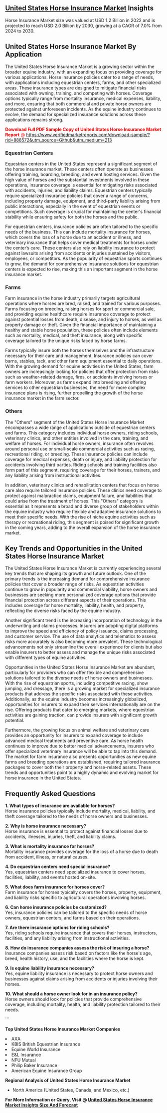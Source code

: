 <h2><a href="https://www.verifiedmarketreports.com/download-sample/?rid=888572&amp;utm_source=Github&amp;utm_medium=213" target="_blank">United States Horse Insurance Market</a> Insights</h2><p>Horse Insurance Market size was valued at USD 1.2 Billion in 2022 and is projected to reach USD 2.0 Billion by 2030, growing at a CAGR of 7.0% from 2024 to 2030.</p><p><h2>United States Horse Insurance Market By Application</h2><p>The United States Horse Insurance Market is a growing sector within the broader equine industry, with an expanding focus on providing coverage for various applications. Horse insurance policies cater to a range of needs, with applications including equestrian centers, farms, and other specialized areas. These insurance types are designed to mitigate financial risks associated with owning, training, and competing with horses. Coverage options typically range from mortality insurance, medical expenses, liability, and more, ensuring that both commercial and private horse owners are protected against unforeseen incidents. As the equine industry continues to evolve, the demand for specialized insurance solutions across these applications remains strong.</p><p><p><span class=""><span style="color: #ff0000;"><strong>Download Full PDF Sample Copy of United States Horse Insurance Market Report</strong> @ </span><a href="https://www.verifiedmarketreports.com/download-sample/?rid=888572&amp;utm_source=Github&amp;utm_medium=213" target="_blank">https://www.verifiedmarketreports.com/download-sample/?rid=888572&amp;utm_source=Github&amp;utm_medium=213</a></span></p></p><h3>Equestrian Centers</h3><p>Equestrian centers in the United States represent a significant segment of the horse insurance market. These centers often operate as businesses offering training, boarding, breeding, and event hosting services. Given the high value of horses and the substantial investments involved in these operations, insurance coverage is essential for mitigating risks associated with accidents, injuries, and liability claims. Equestrian centers typically require specialized insurance policies that cover a range of concerns, including property damage, equipment, and third-party liability arising from public interactions, especially in the event of equestrian events or competitions. Such coverage is crucial for maintaining the center's financial stability while ensuring safety for both the horses and the public.</p><p>For equestrian centers, insurance policies are often tailored to the specific needs of the business. This can include mortality insurance for horses, which covers the loss of a horse due to an accident or illness, and veterinary insurance that helps cover medical treatments for horses under the center’s care. These centers also rely on liability insurance to protect against lawsuits arising from accidents or injuries sustained by visitors, employees, or competitors. As the popularity of equestrian sports continues to grow, the demand for comprehensive insurance solutions for equestrian centers is expected to rise, making this an important segment in the horse insurance market.</p><h3>Farms</h3><p>Farm insurance in the horse industry primarily targets agricultural operations where horses are bred, raised, and trained for various purposes. Farms focusing on breeding, raising horses for sport or commercial sale, and providing equine healthcare require insurance coverage to protect against potential losses from death, disease, and injury to horses, as well as property damage or theft. Given the financial importance of maintaining a healthy and stable horse population, these policies often include elements such as mortality, medical, and theft insurance, along with specific coverage tailored to the unique risks faced by horse farms.</p><p>Farms typically insure both the horses themselves and the infrastructure necessary for their care and management. Insurance policies can cover barns, stables, tack, and other farm equipment essential to daily operations. With the growing demand for equine activities in the United States, farm owners are increasingly looking for policies that offer protection from risks such as weather-related damage, fires, or accidents involving horses or farm workers. Moreover, as farms expand into breeding and offering services to other equestrian businesses, the need for more complex insurance plans is rising, further propelling the growth of the horse insurance market in the farm sector.</p><h3>Others</h3><p>The "Others" segment of the United States Horse Insurance Market encompasses a wide range of applications outside of equestrian centers and farms. This category includes individual horse owners, riding schools, veterinary clinics, and other entities involved in the care, training, and welfare of horses. For individual horse owners, insurance often revolves around personal use or small-scale commercial activities such as racing, recreational riding, or breeding. These insurance policies can include coverage for medical expenses, death or injury, and liability protection for accidents involving third parties. Riding schools and training facilities also form part of this segment, requiring coverage for their horses, trainers, and any liability arising from instructional activities.</p><p>In addition, veterinary clinics and rehabilitation centers that focus on horse care also require tailored insurance policies. These clinics need coverage to protect against malpractice claims, equipment failure, and liabilities that could arise from the treatment of horses. This "Others" category is essential as it represents a broad and diverse group of stakeholders within the equine industry who require flexible and adaptive insurance solutions to meet their specific needs. With the rise of niche equine activities such as therapy or recreational riding, this segment is poised for significant growth in the coming years, adding to the overall expansion of the horse insurance market.</p><h2>Key Trends and Opportunities in the United States Horse Insurance Market</h2><p>The United States Horse Insurance Market is currently experiencing several key trends that are shaping its growth and future outlook. One of the primary trends is the increasing demand for comprehensive insurance policies that cover a broader range of risks. As equestrian activities continue to grow in popularity and commercial viability, horse owners and businesses are seeking more personalized coverage options that provide financial protection across different aspects of their operations. This includes coverage for horse mortality, liability, health, and property, reflecting the diverse risks faced by the equine industry.</p><p>Another significant trend is the increasing incorporation of technology in the underwriting and claims processes. Insurers are adopting digital platforms to improve the speed and efficiency of policy issuance, claims processing, and customer service. The use of data analytics and telematics to assess risks more accurately is also becoming more prevalent. These technological advancements not only streamline the overall experience for clients but also enable insurers to better assess and manage the unique risks associated with different types of equine activities.</p><p>Opportunities in the United States Horse Insurance Market are abundant, particularly for providers who can offer flexible and comprehensive solutions tailored to the diverse needs of horse owners and businesses. With the rise of equestrian sports, including competitive racing, show jumping, and dressage, there is a growing market for specialized insurance products that address the specific risks associated with these activities. Additionally, as the equine industry becomes increasingly globalized, opportunities for insurers to expand their services internationally are on the rise. Offering products that cater to emerging markets, where equestrian activities are gaining traction, can provide insurers with significant growth potential.</p><p>Furthermore, the growing focus on animal welfare and veterinary care provides an opportunity for insurers to expand coverage to include advanced medical treatments and preventive care. As horse health continues to improve due to better medical advancements, insurers who offer specialized veterinary insurance will be able to tap into this demand. The market for farm insurance also presents opportunities as new equine farms and breeding operations are established, requiring tailored insurance packages to cover both their property and horse-related assets. These trends and opportunities point to a highly dynamic and evolving market for horse insurance in the United States.</p><h2>Frequently Asked Questions</h2><p><b>1. What types of insurance are available for horses?</b><br>Horse insurance policies typically include mortality, medical, liability, and theft coverage tailored to the needs of horse owners and businesses.</p><p><b>2. Why is horse insurance necessary?</b><br>Horse insurance is essential to protect against financial losses due to accidents, illnesses, injuries, theft, and liability claims.</p><p><b>3. What is mortality insurance for horses?</b><br>Mortality insurance provides coverage for the loss of a horse due to death from accident, illness, or natural causes.</p><p><b>4. Do equestrian centers need special insurance?</b><br>Yes, equestrian centers need specialized insurance to cover horses, facilities, liability, and events hosted on-site.</p><p><b>5. What does farm insurance for horses cover?</b><br>Farm insurance for horses typically covers the horses, property, equipment, and liability risks specific to agricultural operations involving horses.</p><p><b>6. Can horse insurance policies be customized?</b><br>Yes, insurance policies can be tailored to the specific needs of horse owners, equestrian centers, and farms based on their operations.</p><p><b>7. Are there insurance options for riding schools?</b><br>Yes, riding schools require insurance that covers their horses, instructors, facilities, and any liability arising from instructional activities.</p><p><b>8. How do insurance companies assess the risk of insuring a horse?</b><br>Insurance companies assess risk based on factors like the horse's age, breed, health history, use, and the facilities where the horse is kept.</p><p><b>9. Is equine liability insurance necessary?</b><br>Yes, equine liability insurance is necessary to protect horse owners and businesses against claims arising from accidents or injuries involving their horses.</p><p><b>10. What should a horse owner look for in an insurance policy?</b><br>Horse owners should look for policies that provide comprehensive coverage, including mortality, health, and liability protection tailored to their needs.</p>```</p><p><strong>Top United States Horse Insurance Market Companies</strong></p><div data-test-id=""><p><li>AXA</li><li> KBIS British Equestrian Insurance</li><li> Equine World Insurance</li><li> E&L Insurance</li><li> NFU Mutual</li><li> Philip Baker Insurance</li><li> American Equine Insurance Group</li></p><div><strong>Regional Analysis of&nbsp;United States Horse Insurance Market</strong></div><ul><li dir="ltr"><p dir="ltr">North America&nbsp;(United States, Canada, and Mexico, etc.)</p></li></ul><p><strong>For More Information or Query, Visit @&nbsp;</strong><strong><a href="https://www.verifiedmarketreports.com/product/horse-insurance-market/?utm_source=Github&amp;utm_medium=213" target="_blank">United States Horse Insurance Market Insights Size And Forecast</a></strong></p></div>
